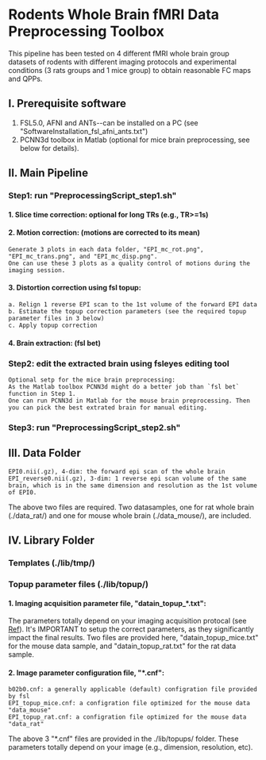 # Rodents Whole Brain fMRI Data Preprocessing Toolbox
This pipeline has been tested on 4 different fMRI whole brain group datasets of rodents with different imaging protocols and experimental conditions (3 rats groups and 1 mice group) to obtain reasonable FC maps and QPPs.

## I. Prerequisite software
1. FSL5.0, AFNI and ANTs--can be installed on a PC (see "SoftwareInstallation_fsl_afni_ants.txt")
2. PCNN3d toolbox in Matlab (optional for mice brain preprocessing, see below for details). 

## II. Main Pipeline
### Step1: run "PreprocessingScript_step1.sh"
#### 1. Slice time correction: optional for long TRs (e.g., TR>=1s)
#### 2. Motion correction: (motions are corrected to its mean)
    Generate 3 plots in each data folder, "EPI_mc_rot.png", "EPI_mc_trans.png", and "EPI_mc_disp.png". 
    One can use these 3 plots as a quality control of motions during the imaging session.
#### 3. Distortion correction using fsl topup: 
    a. Relign 1 reverse EPI scan to the 1st volume of the forward EPI data 
    b. Estimate the topup correction parameters (see the required topup parameter files in 3 below) 
    c. Apply topup correction
#### 4. Brain extraction: (fsl bet)
### Step2: edit the extracted brain using fsleyes editing tool
    Optional setp for the mice brain preprocessing: 
    As the Matlab toolbox PCNN3d might do a better job than `fsl bet` function in Step 1. 
    One can run PCNN3d in Matlab for the mouse brain preprocessing. Then you can pick the best extrated brain for manual editing.
### Step3: run "PreprocessingScript_step2.sh"

## III. Data Folder 
    EPI0.nii(.gz), 4-dim: the forward epi scan of the whole brain
    EPI_reverse0.nii(.gz), 3-dim: 1 reverse epi scan volume of the same brain, which is in the same dimension and resolution as the 1st volume of EPI0.
The above two files are required. 
Two datasamples, one for rat whole brain (./data_rat/) and one for mouse whole brain (./data_mouse/), are included.     

## IV. Library Folder 
### Templates (./lib/tmp/)
### Topup parameter files (./lib/topup/)
#### 1. Imaging acquisition parameter file, "datain_topup_\*.txt":   
The parameters totally depend on your imaging acquisition protocal (see [Ref](https://fsl.fmrib.ox.ac.uk/fsl/fslwiki/topup/TopupUsersGuide#A--datain)). It's IMPORTANT to setup the correct parameters, as they significantly impact the final results. Two files are provided here, "datain_topup_mice.txt" for the mouse data sample, and "datain_topup_rat.txt" for the rat data sample.
#### 2. Image parameter configuration file, "\*.cnf": 
    b02b0.cnf: a generally applicable (default) configration file provided by fsl 
    EPI_topup_mice.cnf: a configration file optimized for the mouse data "data_mouse"
    EPI_topup_rat.cnf: a configration file optimized for the mouse data "data_rat"
The above 3 "\*.cnf" files are provided in the ./lib/topups/ folder. These parameters totally depend on your image (e.g., dimension, resolution, etc). 
  




